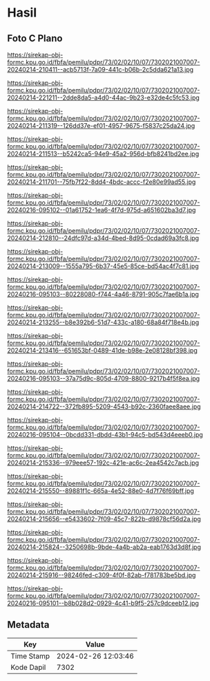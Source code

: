 # Hasil

## Foto C Plano

https://sirekap-obj-formc.kpu.go.id/fbfa/pemilu/pdpr/73/02/02/10/07/7302021007007-20240214-210411--acb5713f-7a09-441c-b06b-2c5dda621a13.jpg

https://sirekap-obj-formc.kpu.go.id/fbfa/pemilu/pdpr/73/02/02/10/07/7302021007007-20240214-221211--2dde8da5-a4d0-44ac-9b23-e32de4c5fc53.jpg

https://sirekap-obj-formc.kpu.go.id/fbfa/pemilu/pdpr/73/02/02/10/07/7302021007007-20240214-211319--126dd37e-ef01-4957-9675-f5837c25da24.jpg

https://sirekap-obj-formc.kpu.go.id/fbfa/pemilu/pdpr/73/02/02/10/07/7302021007007-20240214-211513--b5242ca5-94e9-45a2-956d-bfb8241bd2ee.jpg

https://sirekap-obj-formc.kpu.go.id/fbfa/pemilu/pdpr/73/02/02/10/07/7302021007007-20240214-211701--75fb7f22-8dd4-4bdc-accc-f2e80e99ad55.jpg

https://sirekap-obj-formc.kpu.go.id/fbfa/pemilu/pdpr/73/02/02/10/07/7302021007007-20240216-095102--01a61752-1ea6-4f7d-975d-a651602ba3d7.jpg

https://sirekap-obj-formc.kpu.go.id/fbfa/pemilu/pdpr/73/02/02/10/07/7302021007007-20240214-212810--24dfc97d-a34d-4bed-8d95-0cdad69a3fc8.jpg

https://sirekap-obj-formc.kpu.go.id/fbfa/pemilu/pdpr/73/02/02/10/07/7302021007007-20240214-213009--1555a795-6b37-45e5-85ce-bd54ac4f7c81.jpg

https://sirekap-obj-formc.kpu.go.id/fbfa/pemilu/pdpr/73/02/02/10/07/7302021007007-20240216-095103--80228080-f744-4a46-8791-905c7fae6b1a.jpg

https://sirekap-obj-formc.kpu.go.id/fbfa/pemilu/pdpr/73/02/02/10/07/7302021007007-20240214-213255--b8e392b6-51d7-433c-a180-68a84f718e4b.jpg

https://sirekap-obj-formc.kpu.go.id/fbfa/pemilu/pdpr/73/02/02/10/07/7302021007007-20240214-213416--651653bf-0489-41de-b98e-2e08128bf398.jpg

https://sirekap-obj-formc.kpu.go.id/fbfa/pemilu/pdpr/73/02/02/10/07/7302021007007-20240216-095103--37a75d9c-805d-4709-8800-9217b4f5f8ea.jpg

https://sirekap-obj-formc.kpu.go.id/fbfa/pemilu/pdpr/73/02/02/10/07/7302021007007-20240214-214722--372fb895-5209-4543-b92c-2360faee8aee.jpg

https://sirekap-obj-formc.kpu.go.id/fbfa/pemilu/pdpr/73/02/02/10/07/7302021007007-20240216-095104--0bcdd331-dbdd-43b1-94c5-bd543d4eeeb0.jpg

https://sirekap-obj-formc.kpu.go.id/fbfa/pemilu/pdpr/73/02/02/10/07/7302021007007-20240214-215336--979eee57-192c-421e-ac6c-2ea4542c7acb.jpg

https://sirekap-obj-formc.kpu.go.id/fbfa/pemilu/pdpr/73/02/02/10/07/7302021007007-20240214-215550--89881f1c-665a-4e52-88e0-4d7f76f69bff.jpg

https://sirekap-obj-formc.kpu.go.id/fbfa/pemilu/pdpr/73/02/02/10/07/7302021007007-20240214-215656--e5433602-7f09-45c7-822b-d9878cf56d2a.jpg

https://sirekap-obj-formc.kpu.go.id/fbfa/pemilu/pdpr/73/02/02/10/07/7302021007007-20240214-215824--3250698b-9bde-4a4b-ab2a-eab1763d3d8f.jpg

https://sirekap-obj-formc.kpu.go.id/fbfa/pemilu/pdpr/73/02/02/10/07/7302021007007-20240214-215916--98246fed-c309-4f0f-82ab-f781783be5bd.jpg

https://sirekap-obj-formc.kpu.go.id/fbfa/pemilu/pdpr/73/02/02/10/07/7302021007007-20240216-095101--b8b028d2-0929-4c41-b9f5-257c9dceeb12.jpg


## Metadata

| Key        | Value               |
| ---------- | ------------------- |
| Time Stamp | 2024-02-26 12:03:46 |
| Kode Dapil | 7302                |



